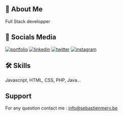 
## 🚀 About Me
Full Stack developper
## 🔗 Socials Media
[![portfolio](https://img.shields.io/badge/mon_portfolio-000?style=for-the-badge&logo=ko-fi&logoColor=white)](httpss://sebastienmerv.be)
[![linkedin](https://img.shields.io/badge/linkedin-0A66C2?style=for-the-badge&logo=linkedin&logoColor=white)](https://www.linkedin.com/sebastienmerv)
[![twitter](https://img.shields.io/badge/twitter-1DA1F2?style=for-the-badge&logo=twitter&logoColor=white)](https://twitter.com/sebastienmerv)
[![instagram](https://img.shields.io/badge/instagram-db0413?style=for-the-badge&logo=instagram&logoColor=white)](https://instagram.com/sebastienmerv)

## 🛠 Skills
Javascript, HTML, CSS, PHP, Java...


## Support

For any question contact me : info@sebastienmerv.be
